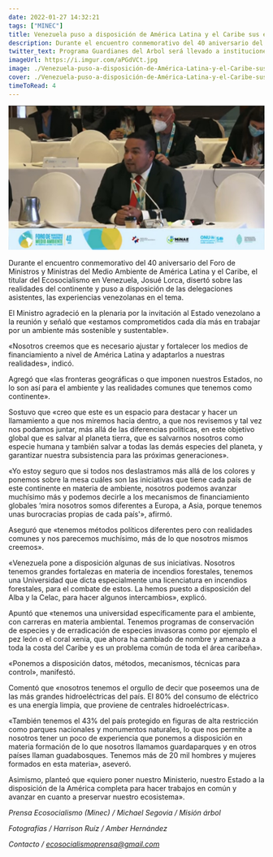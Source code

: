 ```yaml
---
date: 2022-01-27 14:32:21
tags: ["MINEC"]
title: Venezuela puso a disposición de América Latina y el Caribe sus experiencias en materia ambiental.
description: Durante el encuentro conmemorativo del 40 aniversario del Foro de Ministros y Ministras del Medio Ambiente de América Latina y el Caribe, el titular del Ecosocialismo en Venezuela, Josué Lorca, disertó sobre las realidades del continente y puso a disposición de las delegaciones asistentes, las experiencias venezolanas en el tema.
twitter_text: Programa Guardianes del Arbol será llevado a instituciones educativas de la nación.
imageUrl: https://i.imgur.com/aPGdVCt.jpg
image: ./Venezuela-puso-a-disposición-de-América-Latina-y-el-Caribe-sus-experiencias-en-materia-ambiental.jpg
cover: ./Venezuela-puso-a-disposición-de-América-Latina-y-el-Caribe-sus-experiencias-en-materia-ambiental.jpg
timeToRead: 4
---
```


![Mision-Arbol](./Venezuela-puso-a-disposición-de-América-Latina-y-el-Caribe-sus-experiencias-en-materia-ambiental.jpg)

Durante el encuentro conmemorativo del 40 aniversario del Foro de Ministros y Ministras del Medio Ambiente de América Latina y el Caribe, el titular del Ecosocialismo en Venezuela, Josué Lorca, disertó sobre las realidades del continente y puso a disposición de las delegaciones asistentes, las experiencias venezolanas en el tema.

El Ministro agradeció en la plenaria por la invitación al Estado venezolano a la reunión y señaló que «estamos comprometidos cada día más en trabajar por un ambiente más sostenible y sustentable».

«Nosotros creemos que es necesario ajustar y fortalecer los medios de financiamiento a nivel de América Latina y adaptarlos a nuestras realidades», indicó.

Agregó que «las fronteras geográficas o que imponen nuestros Estados, no lo son así para el ambiente y las realidades comunes que tenemos como continente».

Sostuvo que «creo que este es un espacio para destacar y hacer un llamamiento a que nos miremos hacia dentro, a que nos revisemos y tal vez nos podamos juntar, más allá de las diferencias políticas, en este objetivo global que es salvar al planeta tierra, que es salvarnos nosotros como especie humana y también salvar a todas las demás especies del planeta, y garantizar nuestra subsistencia para las próximas generaciones».

«Yo estoy seguro que si todos nos deslastramos más allá de los colores y ponemos sobre la mesa cuáles son las iniciativas que tiene cada país de este continente en materia de ambiente, nosotros podemos avanzar muchísimo más y podemos decirle a los mecanismos de financiamiento globales ‘mira nosotros somos diferentes a Europa, a Asia, porque tenemos unas burocracias propias de cada país'», afirmó.

Aseguró que «tenemos métodos políticos diferentes pero con realidades comunes y nos parecemos muchísimo, más de lo que nosotros mismos creemos».

«Venezuela pone a disposición algunas de sus iniciativas. Nosotros tenemos grandes fortalezas en materia de incendios forestales, tenemos una Universidad que dicta especialmente una licenciatura en incendios forestales, para el combate de estos. La hemos puesto a disposición del Alba y la Celac, para hacer algunos intercambios», explicó.

Apuntó que «tenemos una universidad específicamente para el ambiente, con carreras en materia ambiental. Tenemos programas de conservación de especies y de erradicación de especies invasoras como por ejemplo el pez león o el coral xenia, que ahora ha cambiado de nombre y amenaza a toda la costa del Caribe y es un problema común de toda el área caribeña».

«Ponemos a disposición datos, métodos, mecanismos, técnicas para control», manifestó.

Comentó que «nosotros tenemos el orgullo de decir que poseemos una de las más grandes hidroeléctricas del país. El 80% del consumo de eléctrico es una energía limpia, que proviene de centrales hidroeléctricas».

«También tenemos el 43% del país protegido en figuras de alta restricción como parques nacionales y monumentos naturales, lo que nos permite a nosotros tener un poco de experiencia que ponemos a disposición en materia formación de lo que nosotros llamamos guardaparques y en otros países llaman guadabosques. Tenemos más de 20 mil hombres y mujeres formados en esta materia», aseveró.

Asimismo, planteó que «quiero poner nuestro Ministerio, nuestro Estado a la disposición de la América completa para hacer trabajos en común y avanzar en cuanto a preservar nuestro ecosistema».


*Prensa Ecosocialismo (Minec) / Michael Segovia / Misión árbol*

*Fotografías / Harrison Ruíz / Amber Hernández*


*Contacto / ecosocialismoprensa@gmail.com*
